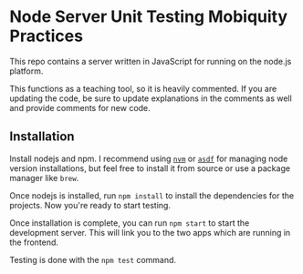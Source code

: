 # Node Server Unit Testing Mobiquity Practices
This repo contains a server written in JavaScript for
running on the node.js platform.

This functions as a teaching tool, so it is heavily
commented. If you are updating the code, be sure to update
explanations in the comments as well and provide comments
for new code.

## Installation

Install nodejs and npm. I recommend using [`nvm`](https://github.com/creationix/nvm)
or [`asdf`](https://github.com/HashNuke/asdf) for managing
node version installations, but feel free to install it
from source or use a package manager like `brew`.

Once nodejs is installed, run `npm install` to install the
dependencies for the projects. Now you're ready to start
testing.

Once installation is complete, you can run `npm start` to
start the development server. This will link you to the
two apps which are running in the frontend.

Testing is done with the `npm test` command.
